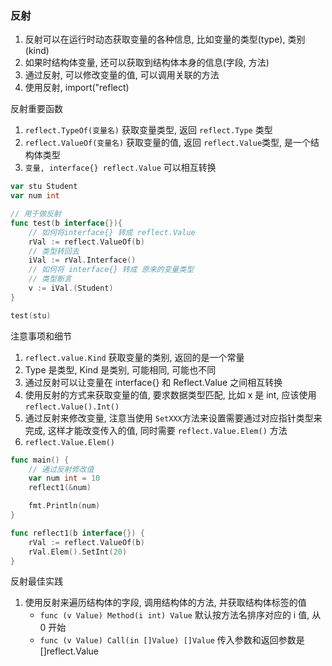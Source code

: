 ### 反射

1. 反射可以在运行时动态获取变量的各种信息, 比如变量的类型(type), 类别(kind)
2. 如果时结构体变量, 还可以获取到结构体本身的信息(字段, 方法)
3. 通过反射, 可以修改变量的值, 可以调用关联的方法
4. 使用反射, import("reflect)

反射重要函数

1. `reflect.TypeOf(变量名)` 获取变量类型, 返回 `reflect.Type` 类型
2. `reflect.ValueOf(变量名)` 获取变量的值, 返回 `reflect.Value`类型, 是一个结构体类型
3. `变量, interface{} reflect.Value` 可以相互转换


```go
var stu Student
var num int

// 用于做反射
func test(b interface{}){
	// 如何将interface{} 转成 reflect.Value
	rVal := reflect.ValueOf(b)
	// 类型转回去
	iVal := rVal.Interface()
	// 如何将 interface{} 转成 原来的变量类型
	// 类型断言
	v := iVal.(Student)
}

test(stu)
```

注意事项和细节

1. `reflect.value.Kind` 获取变量的类别, 返回的是一个常量
2. Type 是类型, Kind 是类别, 可能相同, 可能也不同
3. 通过反射可以让变量在 interface{} 和 Reflect.Value 之间相互转换
4. 使用反射的方式来获取变量的值, 要求数据类型匹配, 比如 x 是 int, 应该使用 `reflect.Value().Int()`
5. 通过反射来修改变量, 注意当使用 `SetXXX`方法来设置需要通过对应指针类型来完成, 这样才能改变传入的值, 同时需要 `reflect.Value.Elem()` 方法
6. `reflect.Value.Elem()`

```go
func main() {
	// 通过反射修改值
	var num int = 10
	reflect1(&num)

	fmt.Println(num)
}

func reflect1(b interface{}) {
	rVal := reflect.ValueOf(b)
	rVal.Elem().SetInt(20)
}

```

反射最佳实践

1. 使用反射来遍历结构体的字段, 调用结构体的方法, 并获取结构体标签的值
   - `func (v Value) Method(i int) Value` 默认按方法名排序对应的 i 值, 从 0 开始
   - `func (v Value) Call(in []Value) []Value` 传入参数和返回参数是 []reflect.Value
